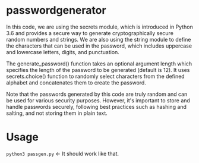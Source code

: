 # passwordgenerator
In this code, we are using the secrets module, which is introduced in Python 3.6 and provides a secure way to generate cryptographically secure random numbers and strings. We are also using the string module to define the characters that can be used in the password, which includes uppercase and lowercase letters, digits, and punctuation.

The generate_password() function takes an optional argument length which specifies the length of the password to be generated (default is 12). It uses secrets.choice() function to randomly select characters from the defined alphabet and concatenates them to create the password.

Note that the passwords generated by this code are truly random and can be used for various security purposes. However, it's important to store and handle passwords securely, following best practices such as hashing and salting, and not storing them in plain text.

# Usage
``python3 passgen.py`` <- It should work like that.
